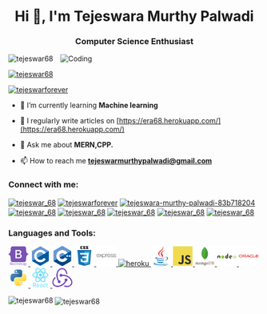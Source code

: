 <h1 align="center">Hi 👋, I'm Tejeswara Murthy Palwadi</h1>
<h3 align="center">Computer Science Enthusiast</h3>
<img align="right" alt="Coding" width="400" src="https://c.tenor.com/2uyENRmiUt0AAAAC/coding.gif">
<p align="left"> <img src="https://komarev.com/ghpvc/?username=tejeswar68&label=Profile%20views&color=0e75b6&style=flat" alt="tejeswar68" /> </p>

<p align="left"> <a href="https://github.com/ryo-ma/github-profile-trophy"><img src="https://github-profile-trophy.vercel.app/?username=tejeswar68" alt="tejeswar68" /></a> </p>

<p align="left"> <a href="https://twitter.com/tejeswarforever" target="blank"><img src="https://img.shields.io/twitter/follow/tejeswarforever?logo=twitter&style=for-the-badge" alt="tejeswarforever" /></a> </p>

- 🌱 I’m currently learning **Machine learning**

- 📝 I regularly write articles on [https://era68.herokuapp.com/](https://era68.herokuapp.com/)

- 💬 Ask me about **MERN,CPP.**

- 📫 How to reach me **tejeswarmurthypalwadi@gmail.com**

<h3 align="left">Connect with me:</h3>
<p align="left">
<a href="https://codepen.io/tejeswar_68" target="blank"><img align="center" src="https://raw.githubusercontent.com/rahuldkjain/github-profile-readme-generator/master/src/images/icons/Social/codepen.svg" alt="tejeswar_68" height="30" width="40" /></a>
<a href="https://twitter.com/tejeswarforever" target="blank"><img align="center" src="https://raw.githubusercontent.com/rahuldkjain/github-profile-readme-generator/master/src/images/icons/Social/twitter.svg" alt="tejeswarforever" height="30" width="40" /></a>
<a href="https://linkedin.com/in/tejeswara-murthy-palwadi-83b718204" target="blank"><img align="center" src="https://raw.githubusercontent.com/rahuldkjain/github-profile-readme-generator/master/src/images/icons/Social/linked-in-alt.svg" alt="tejeswara-murthy-palwadi-83b718204" height="30" width="40" /></a>
<a href="https://instagram.com/tejeswar_68" target="blank"><img align="center" src="https://raw.githubusercontent.com/rahuldkjain/github-profile-readme-generator/master/src/images/icons/Social/instagram.svg" alt="tejeswar_68" height="30" width="40" /></a>
<a href="https://www.codechef.com/users/tejeswar_68" target="blank"><img align="center" src="https://cdn.jsdelivr.net/npm/simple-icons@3.1.0/icons/codechef.svg" alt="tejeswar_68" height="30" width="40" /></a>
<a href="https://www.hackerrank.com/tejeswar_68" target="blank"><img align="center" src="https://raw.githubusercontent.com/rahuldkjain/github-profile-readme-generator/master/src/images/icons/Social/hackerrank.svg" alt="tejeswar_68" height="30" width="40" /></a>
<a href="https://codeforces.com/profile/tejeswar_68" target="blank"><img align="center" src="https://raw.githubusercontent.com/rahuldkjain/github-profile-readme-generator/master/src/images/icons/Social/codeforces.svg" alt="tejeswar_68" height="30" width="40" /></a>
<a href="https://www.leetcode.com/tejeswar_68" target="blank"><img align="center" src="https://raw.githubusercontent.com/rahuldkjain/github-profile-readme-generator/master/src/images/icons/Social/leet-code.svg" alt="tejeswar_68" height="30" width="40" /></a>
</p>

<h3 align="left">Languages and Tools:</h3>
<p align="left"> <a href="https://getbootstrap.com" target="_blank" rel="noreferrer"> <img src="https://raw.githubusercontent.com/devicons/devicon/master/icons/bootstrap/bootstrap-plain-wordmark.svg" alt="bootstrap" width="40" height="40"/> </a> <a href="https://www.cprogramming.com/" target="_blank" rel="noreferrer"> <img src="https://raw.githubusercontent.com/devicons/devicon/master/icons/c/c-original.svg" alt="c" width="40" height="40"/> </a> <a href="https://www.w3schools.com/cpp/" target="_blank" rel="noreferrer"> <img src="https://raw.githubusercontent.com/devicons/devicon/master/icons/cplusplus/cplusplus-original.svg" alt="cplusplus" width="40" height="40"/> </a> <a href="https://www.w3schools.com/css/" target="_blank" rel="noreferrer"> <img src="https://raw.githubusercontent.com/devicons/devicon/master/icons/css3/css3-original-wordmark.svg" alt="css3" width="40" height="40"/> </a> <a href="https://expressjs.com" target="_blank" rel="noreferrer"> <img src="https://raw.githubusercontent.com/devicons/devicon/master/icons/express/express-original-wordmark.svg" alt="express" width="40" height="40"/> </a> <a href="https://heroku.com" target="_blank" rel="noreferrer"> <img src="https://www.vectorlogo.zone/logos/heroku/heroku-icon.svg" alt="heroku" width="40" height="40"/> </a> <a href="https://www.java.com" target="_blank" rel="noreferrer"> <img src="https://raw.githubusercontent.com/devicons/devicon/master/icons/java/java-original.svg" alt="java" width="40" height="40"/> </a> <a href="https://developer.mozilla.org/en-US/docs/Web/JavaScript" target="_blank" rel="noreferrer"> <img src="https://raw.githubusercontent.com/devicons/devicon/master/icons/javascript/javascript-original.svg" alt="javascript" width="40" height="40"/> </a> <a href="https://www.mongodb.com/" target="_blank" rel="noreferrer"> <img src="https://raw.githubusercontent.com/devicons/devicon/master/icons/mongodb/mongodb-original-wordmark.svg" alt="mongodb" width="40" height="40"/> </a> <a href="https://nodejs.org" target="_blank" rel="noreferrer"> <img src="https://raw.githubusercontent.com/devicons/devicon/master/icons/nodejs/nodejs-original-wordmark.svg" alt="nodejs" width="40" height="40"/> </a> <a href="https://www.oracle.com/" target="_blank" rel="noreferrer"> <img src="https://raw.githubusercontent.com/devicons/devicon/master/icons/oracle/oracle-original.svg" alt="oracle" width="40" height="40"/> </a> <a href="https://www.python.org" target="_blank" rel="noreferrer"> <img src="https://raw.githubusercontent.com/devicons/devicon/master/icons/python/python-original.svg" alt="python" width="40" height="40"/> </a> <a href="https://reactjs.org/" target="_blank" rel="noreferrer"> <img src="https://raw.githubusercontent.com/devicons/devicon/master/icons/react/react-original-wordmark.svg" alt="react" width="40" height="40"/> </a> <a href="https://redux.js.org" target="_blank" rel="noreferrer"> <img src="https://raw.githubusercontent.com/devicons/devicon/master/icons/redux/redux-original.svg" alt="redux" width="40" height="40"/> </a> </p>

<p><img align="left" src="https://github-readme-stats.vercel.app/api/top-langs?username=tejeswar68&show_icons=true&locale=en&layout=compact" alt="tejeswar68" /></p>

<p>&nbsp;<img align="center" src="https://github-readme-stats.vercel.app/api?username=tejeswar68&show_icons=true&locale=en" alt="tejeswar68" /></p>
